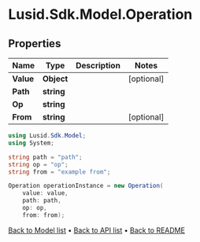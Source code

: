 # Lusid.Sdk.Model.Operation

## Properties

Name | Type | Description | Notes
------------ | ------------- | ------------- | -------------
**Value** | **Object** |  | [optional] 
**Path** | **string** |  | 
**Op** | **string** |  | 
**From** | **string** |  | [optional] 

```csharp
using Lusid.Sdk.Model;
using System;

string path = "path";
string op = "op";
string from = "example from";

Operation operationInstance = new Operation(
    value: value,
    path: path,
    op: op,
    from: from);
```

[Back to Model list](../README.md#documentation-for-models) &#8226; [Back to API list](../README.md#documentation-for-api-endpoints) &#8226; [Back to README](../README.md)
